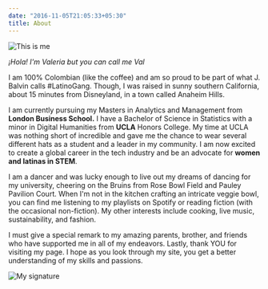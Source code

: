 ```yaml
---
date: "2016-11-05T21:05:33+05:30"
title: About
---
```


![This is me][1]

*¡Hola! I'm Valeria but you can call me Val*

I am 100% Colombian (like the coffee) and am so proud to be part of what J. Balvin calls #LatinoGang. Though, I was raised in sunny southern California, about 15 minutes from Disneyland, in a town called Anaheim Hills.

I am currently pursuing my Masters in Analytics and Management from **London Business School.** I have a Bachelor of Science in Statistics with a minor in Digital Humanities from **UCLA** Honors College. My time at UCLA was nothing short of incredible and gave me the chance to wear several different hats as a student and a leader in my community. I am now excited to create a global career in the tech industry and be an advocate for **women and latinas in STEM**. 

I am a dancer and was lucky enough to live out my dreams of dancing for my university, cheering on the Bruins from Rose Bowl Field and Pauley Pavilion Court. When I'm not in the kitchen crafting an intricate veggie bowl, you can find me listening to my playlists on Spotify or reading fiction (with the occasional non-fiction). My other interests include cooking, live music, sustainability, and fashion. 

I must give a special remark to my amazing parents, brother, and friends who have supported me in all of my endeavors. Lastly, thank YOU for visiting my page. I hope as you look through my site, you get a better understanding of my skills and passions.

![My signature][2]

[1]: /img/headshot.jpg
[2]: /img/Signature.png
